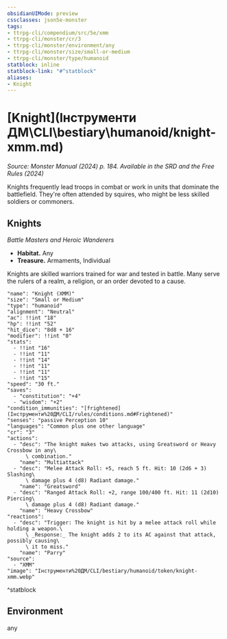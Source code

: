 ```yaml
---
obsidianUIMode: preview
cssclasses: json5e-monster
tags:
- ttrpg-cli/compendium/src/5e/xmm
- ttrpg-cli/monster/cr/3
- ttrpg-cli/monster/environment/any
- ttrpg-cli/monster/size/small-or-medium
- ttrpg-cli/monster/type/humanoid
statblock: inline
statblock-link: "#^statblock"
aliases:
- Knight
---
```

# [Knight](Інструменти ДМ\CLI\bestiary\humanoid/knight-xmm.md)
*Source: Monster Manual (2024) p. 184. Available in the <span title='Systems Reference Document (5.2)'>SRD</span> and the Free Rules (2024)*  

Knights frequently lead troops in combat or work in units that dominate the battlefield. They're often attended by squires, who might be less skilled soldiers or commoners.

## Knights

*Battle Masters and Heroic Wanderers*

- **Habitat.** Any  
- **Treasure.** Armaments, Individual  

Knights are skilled warriors trained for war and tested in battle. Many serve the rulers of a realm, a religion, or an order devoted to a cause.

```statblock
"name": "Knight (XMM)"
"size": "Small or Medium"
"type": "humanoid"
"alignment": "Neutral"
"ac": !!int "18"
"hp": !!int "52"
"hit_dice": "8d8 + 16"
"modifier": !!int "0"
"stats":
  - !!int "16"
  - !!int "11"
  - !!int "14"
  - !!int "11"
  - !!int "11"
  - !!int "15"
"speed": "30 ft."
"saves":
  - "constitution": "+4"
  - "wisdom": "+2"
"condition_immunities": "[frightened](Інструменти%20ДМ/CLI/rules/conditions.md#Frightened)"
"senses": "passive Perception 10"
"languages": "Common plus one other language"
"cr": "3"
"actions":
  - "desc": "The knight makes two attacks, using Greatsword or Heavy Crossbow in any\
      \ combination."
    "name": "Multiattack"
  - "desc": "Melee Attack Roll: +5, reach 5 ft. Hit: 10 (2d6 + 3) Slashing\
      \ damage plus 4 (d8) Radiant damage."
    "name": "Greatsword"
  - "desc": "Ranged Attack Roll: +2, range 100/400 ft. Hit: 11 (2d10) Piercing\
      \ damage plus 4 (d8) Radiant damage."
    "name": "Heavy Crossbow"
"reactions":
  - "desc": "Trigger: The knight is hit by a melee attack roll while holding a weapon.\
      \ _Response:_ The knight adds 2 to its AC against that attack, possibly causing\
      \ it to miss."
    "name": "Parry"
"source":
  - "XMM"
"image": "Інструменти%20ДМ/CLI/bestiary/humanoid/token/knight-xmm.webp"
```
^statblock

## Environment

any